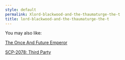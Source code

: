```yaml
---
style: default
permalink: Xlord-blackwood-and-the-thaumaturge-the-t
title: lord-blackwood-and-the-thaumaturge-the-t
---
```

You may also like:

[The Once And Future Emperor](http://scp-wiki.net/onceandfutureemperor)

[SCP-2078: Third Party](http://scp-wiki.net/scp-2078)
